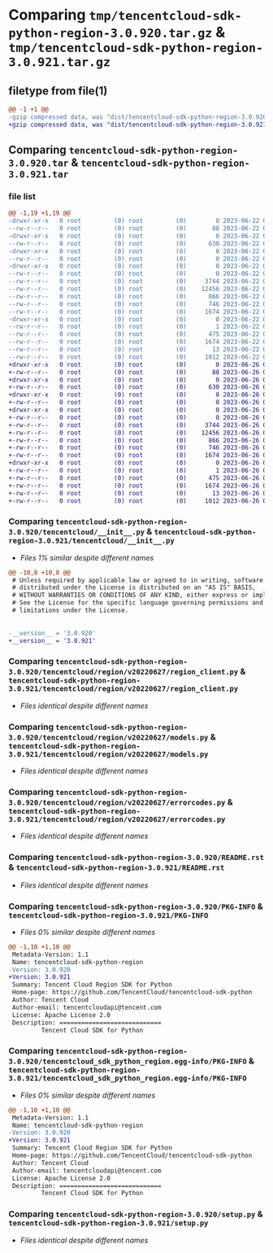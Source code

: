# Comparing `tmp/tencentcloud-sdk-python-region-3.0.920.tar.gz` & `tmp/tencentcloud-sdk-python-region-3.0.921.tar.gz`

## filetype from file(1)

```diff
@@ -1 +1 @@
-gzip compressed data, was "dist/tencentcloud-sdk-python-region-3.0.920.tar", last modified: Thu Jun 22 00:32:38 2023, max compression
+gzip compressed data, was "dist/tencentcloud-sdk-python-region-3.0.921.tar", last modified: Mon Jun 26 00:30:40 2023, max compression
```

## Comparing `tencentcloud-sdk-python-region-3.0.920.tar` & `tencentcloud-sdk-python-region-3.0.921.tar`

### file list

```diff
@@ -1,19 +1,19 @@
-drwxr-xr-x   0 root         (0) root         (0)        0 2023-06-22 00:32:38.000000 tencentcloud-sdk-python-region-3.0.920/
--rw-r--r--   0 root         (0) root         (0)       88 2023-06-22 00:32:38.000000 tencentcloud-sdk-python-region-3.0.920/setup.cfg
-drwxr-xr-x   0 root         (0) root         (0)        0 2023-06-22 00:32:38.000000 tencentcloud-sdk-python-region-3.0.920/tencentcloud/
--rw-r--r--   0 root         (0) root         (0)      630 2023-06-22 00:32:38.000000 tencentcloud-sdk-python-region-3.0.920/tencentcloud/__init__.py
-drwxr-xr-x   0 root         (0) root         (0)        0 2023-06-22 00:32:38.000000 tencentcloud-sdk-python-region-3.0.920/tencentcloud/region/
--rw-r--r--   0 root         (0) root         (0)        0 2023-06-22 00:32:38.000000 tencentcloud-sdk-python-region-3.0.920/tencentcloud/region/__init__.py
-drwxr-xr-x   0 root         (0) root         (0)        0 2023-06-22 00:32:38.000000 tencentcloud-sdk-python-region-3.0.920/tencentcloud/region/v20220627/
--rw-r--r--   0 root         (0) root         (0)        0 2023-06-22 00:32:38.000000 tencentcloud-sdk-python-region-3.0.920/tencentcloud/region/v20220627/__init__.py
--rw-r--r--   0 root         (0) root         (0)     3744 2023-06-22 00:32:38.000000 tencentcloud-sdk-python-region-3.0.920/tencentcloud/region/v20220627/region_client.py
--rw-r--r--   0 root         (0) root         (0)    12456 2023-06-22 00:32:38.000000 tencentcloud-sdk-python-region-3.0.920/tencentcloud/region/v20220627/models.py
--rw-r--r--   0 root         (0) root         (0)      866 2023-06-22 00:32:38.000000 tencentcloud-sdk-python-region-3.0.920/tencentcloud/region/v20220627/errorcodes.py
--rw-r--r--   0 root         (0) root         (0)      746 2023-06-22 00:32:38.000000 tencentcloud-sdk-python-region-3.0.920/README.rst
--rw-r--r--   0 root         (0) root         (0)     1674 2023-06-22 00:32:38.000000 tencentcloud-sdk-python-region-3.0.920/PKG-INFO
-drwxr-xr-x   0 root         (0) root         (0)        0 2023-06-22 00:32:38.000000 tencentcloud-sdk-python-region-3.0.920/tencentcloud_sdk_python_region.egg-info/
--rw-r--r--   0 root         (0) root         (0)        1 2023-06-22 00:32:38.000000 tencentcloud-sdk-python-region-3.0.920/tencentcloud_sdk_python_region.egg-info/dependency_links.txt
--rw-r--r--   0 root         (0) root         (0)      475 2023-06-22 00:32:38.000000 tencentcloud-sdk-python-region-3.0.920/tencentcloud_sdk_python_region.egg-info/SOURCES.txt
--rw-r--r--   0 root         (0) root         (0)     1674 2023-06-22 00:32:38.000000 tencentcloud-sdk-python-region-3.0.920/tencentcloud_sdk_python_region.egg-info/PKG-INFO
--rw-r--r--   0 root         (0) root         (0)       13 2023-06-22 00:32:38.000000 tencentcloud-sdk-python-region-3.0.920/tencentcloud_sdk_python_region.egg-info/top_level.txt
--rw-r--r--   0 root         (0) root         (0)     1012 2023-06-22 00:32:38.000000 tencentcloud-sdk-python-region-3.0.920/setup.py
+drwxr-xr-x   0 root         (0) root         (0)        0 2023-06-26 00:30:40.000000 tencentcloud-sdk-python-region-3.0.921/
+-rw-r--r--   0 root         (0) root         (0)       88 2023-06-26 00:30:40.000000 tencentcloud-sdk-python-region-3.0.921/setup.cfg
+drwxr-xr-x   0 root         (0) root         (0)        0 2023-06-26 00:30:40.000000 tencentcloud-sdk-python-region-3.0.921/tencentcloud/
+-rw-r--r--   0 root         (0) root         (0)      630 2023-06-26 00:30:40.000000 tencentcloud-sdk-python-region-3.0.921/tencentcloud/__init__.py
+drwxr-xr-x   0 root         (0) root         (0)        0 2023-06-26 00:30:40.000000 tencentcloud-sdk-python-region-3.0.921/tencentcloud/region/
+-rw-r--r--   0 root         (0) root         (0)        0 2023-06-26 00:30:40.000000 tencentcloud-sdk-python-region-3.0.921/tencentcloud/region/__init__.py
+drwxr-xr-x   0 root         (0) root         (0)        0 2023-06-26 00:30:40.000000 tencentcloud-sdk-python-region-3.0.921/tencentcloud/region/v20220627/
+-rw-r--r--   0 root         (0) root         (0)        0 2023-06-26 00:30:40.000000 tencentcloud-sdk-python-region-3.0.921/tencentcloud/region/v20220627/__init__.py
+-rw-r--r--   0 root         (0) root         (0)     3744 2023-06-26 00:30:40.000000 tencentcloud-sdk-python-region-3.0.921/tencentcloud/region/v20220627/region_client.py
+-rw-r--r--   0 root         (0) root         (0)    12456 2023-06-26 00:30:40.000000 tencentcloud-sdk-python-region-3.0.921/tencentcloud/region/v20220627/models.py
+-rw-r--r--   0 root         (0) root         (0)      866 2023-06-26 00:30:40.000000 tencentcloud-sdk-python-region-3.0.921/tencentcloud/region/v20220627/errorcodes.py
+-rw-r--r--   0 root         (0) root         (0)      746 2023-06-26 00:30:40.000000 tencentcloud-sdk-python-region-3.0.921/README.rst
+-rw-r--r--   0 root         (0) root         (0)     1674 2023-06-26 00:30:40.000000 tencentcloud-sdk-python-region-3.0.921/PKG-INFO
+drwxr-xr-x   0 root         (0) root         (0)        0 2023-06-26 00:30:40.000000 tencentcloud-sdk-python-region-3.0.921/tencentcloud_sdk_python_region.egg-info/
+-rw-r--r--   0 root         (0) root         (0)        1 2023-06-26 00:30:40.000000 tencentcloud-sdk-python-region-3.0.921/tencentcloud_sdk_python_region.egg-info/dependency_links.txt
+-rw-r--r--   0 root         (0) root         (0)      475 2023-06-26 00:30:40.000000 tencentcloud-sdk-python-region-3.0.921/tencentcloud_sdk_python_region.egg-info/SOURCES.txt
+-rw-r--r--   0 root         (0) root         (0)     1674 2023-06-26 00:30:40.000000 tencentcloud-sdk-python-region-3.0.921/tencentcloud_sdk_python_region.egg-info/PKG-INFO
+-rw-r--r--   0 root         (0) root         (0)       13 2023-06-26 00:30:40.000000 tencentcloud-sdk-python-region-3.0.921/tencentcloud_sdk_python_region.egg-info/top_level.txt
+-rw-r--r--   0 root         (0) root         (0)     1012 2023-06-26 00:30:40.000000 tencentcloud-sdk-python-region-3.0.921/setup.py
```

### Comparing `tencentcloud-sdk-python-region-3.0.920/tencentcloud/__init__.py` & `tencentcloud-sdk-python-region-3.0.921/tencentcloud/__init__.py`

 * *Files 1% similar despite different names*

```diff
@@ -10,8 +10,8 @@
 # Unless required by applicable law or agreed to in writing, software
 # distributed under the License is distributed on an "AS IS" BASIS,
 # WITHOUT WARRANTIES OR CONDITIONS OF ANY KIND, either express or implied.
 # See the License for the specific language governing permissions and
 # limitations under the License.
 
 
-__version__ = '3.0.920'
+__version__ = '3.0.921'
```

### Comparing `tencentcloud-sdk-python-region-3.0.920/tencentcloud/region/v20220627/region_client.py` & `tencentcloud-sdk-python-region-3.0.921/tencentcloud/region/v20220627/region_client.py`

 * *Files identical despite different names*

### Comparing `tencentcloud-sdk-python-region-3.0.920/tencentcloud/region/v20220627/models.py` & `tencentcloud-sdk-python-region-3.0.921/tencentcloud/region/v20220627/models.py`

 * *Files identical despite different names*

### Comparing `tencentcloud-sdk-python-region-3.0.920/tencentcloud/region/v20220627/errorcodes.py` & `tencentcloud-sdk-python-region-3.0.921/tencentcloud/region/v20220627/errorcodes.py`

 * *Files identical despite different names*

### Comparing `tencentcloud-sdk-python-region-3.0.920/README.rst` & `tencentcloud-sdk-python-region-3.0.921/README.rst`

 * *Files identical despite different names*

### Comparing `tencentcloud-sdk-python-region-3.0.920/PKG-INFO` & `tencentcloud-sdk-python-region-3.0.921/PKG-INFO`

 * *Files 0% similar despite different names*

```diff
@@ -1,10 +1,10 @@
 Metadata-Version: 1.1
 Name: tencentcloud-sdk-python-region
-Version: 3.0.920
+Version: 3.0.921
 Summary: Tencent Cloud Region SDK for Python
 Home-page: https://github.com/TencentCloud/tencentcloud-sdk-python
 Author: Tencent Cloud
 Author-email: tencentcloudapi@tencent.com
 License: Apache License 2.0
 Description: ============================
         Tencent Cloud SDK for Python
```

### Comparing `tencentcloud-sdk-python-region-3.0.920/tencentcloud_sdk_python_region.egg-info/PKG-INFO` & `tencentcloud-sdk-python-region-3.0.921/tencentcloud_sdk_python_region.egg-info/PKG-INFO`

 * *Files 0% similar despite different names*

```diff
@@ -1,10 +1,10 @@
 Metadata-Version: 1.1
 Name: tencentcloud-sdk-python-region
-Version: 3.0.920
+Version: 3.0.921
 Summary: Tencent Cloud Region SDK for Python
 Home-page: https://github.com/TencentCloud/tencentcloud-sdk-python
 Author: Tencent Cloud
 Author-email: tencentcloudapi@tencent.com
 License: Apache License 2.0
 Description: ============================
         Tencent Cloud SDK for Python
```

### Comparing `tencentcloud-sdk-python-region-3.0.920/setup.py` & `tencentcloud-sdk-python-region-3.0.921/setup.py`

 * *Files identical despite different names*

